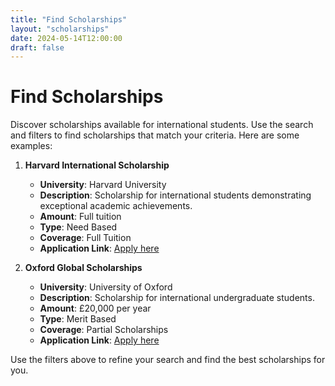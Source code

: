 ```yaml
---
title: "Find Scholarships"
layout: "scholarships"
date: 2024-05-14T12:00:00
draft: false
---
```


# Find Scholarships

Discover scholarships available for international students. Use the search and filters to find scholarships that match your criteria. Here are some examples:

1. **Harvard International Scholarship**
   - **University**: Harvard University
   - **Description**: Scholarship for international students demonstrating exceptional academic achievements.
   - **Amount**: Full tuition
   - **Type**: Need Based
   - **Coverage**: Full Tuition
   - **Application Link**: [Apply here](https://example.com/harvard-scholarship)
   
2. **Oxford Global Scholarships**
   - **University**: University of Oxford
   - **Description**: Scholarship for international undergraduate students.
   - **Amount**: £20,000 per year
   - **Type**: Merit Based
   - **Coverage**: Partial Scholarships
   - **Application Link**: [Apply here](https://example.com/oxford-scholarship)

Use the filters above to refine your search and find the best scholarships for you.

